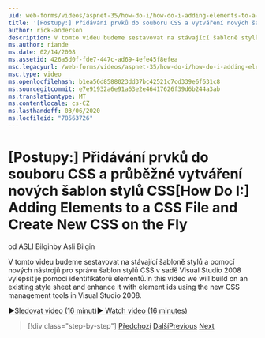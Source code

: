 ```yaml
---
uid: web-forms/videos/aspnet-35/how-do-i/how-do-i-adding-elements-to-a-css-file-and-create-new-css-on-the-fly
title: '[Postupy:] Přidávání prvků do souboru CSS a vytváření nových šablon stylů CSS za běhu | Microsoft Docs'
author: rick-anderson
description: V tomto videu budeme sestavovat na stávající šabloně stylů a pomocí nových nástrojů pro správu šablon stylů CSS v sadě Visual Studio 2008 vylepšit je pomocí identifikátorů elementů.
ms.author: riande
ms.date: 02/14/2008
ms.assetid: 426a5d0f-fde7-447c-ad69-4efe45f8efea
msc.legacyurl: /web-forms/videos/aspnet-35/how-do-i/how-do-i-adding-elements-to-a-css-file-and-create-new-css-on-the-fly
msc.type: video
ms.openlocfilehash: b1ea56d8588023dd37bc42521c7cd339e6f631c8
ms.sourcegitcommit: e7e91932a6e91a63e2e46417626f39d6b244a3ab
ms.translationtype: MT
ms.contentlocale: cs-CZ
ms.lasthandoff: 03/06/2020
ms.locfileid: "78563726"
---
```

# <a name="how-do-i-adding-elements-to-a-css-file-and-create-new-css-on-the-fly"></a><span data-ttu-id="ffaf9-103">[Postupy:] Přidávání prvků do souboru CSS a průběžné vytváření nových šablon stylů CSS</span><span class="sxs-lookup"><span data-stu-id="ffaf9-103">[How Do I:] Adding Elements to a CSS File and Create New CSS on the Fly</span></span>

<span data-ttu-id="ffaf9-104">od ASLI Bilgin</span><span class="sxs-lookup"><span data-stu-id="ffaf9-104">by Asli Bilgin</span></span>

<span data-ttu-id="ffaf9-105">V tomto videu budeme sestavovat na stávající šabloně stylů a pomocí nových nástrojů pro správu šablon stylů CSS v sadě Visual Studio 2008 vylepšit je pomocí identifikátorů elementů.</span><span class="sxs-lookup"><span data-stu-id="ffaf9-105">In this video we will build on an existing style sheet and enhance it with element ids using the new CSS management tools in Visual Studio 2008.</span></span>

[<span data-ttu-id="ffaf9-106">&#9654;Sledovat video (16 minut)</span><span class="sxs-lookup"><span data-stu-id="ffaf9-106">&#9654; Watch video (16 minutes)</span></span>](https://channel9.msdn.com/Blogs/ASP-NET-Site-Videos/how-do-i-adding-elements-to-a-css-file-and-create-new-css-on-the-fly)

> [!div class="step-by-step"]
> <span data-ttu-id="ffaf9-107">[Předchozí](how-do-i-working-with-visual-studio-2008-net-framework.md)
> [Další](how-do-i-advance-cascading-style-sheet-features-and-management.md)</span><span class="sxs-lookup"><span data-stu-id="ffaf9-107">[Previous](how-do-i-working-with-visual-studio-2008-net-framework.md)
[Next](how-do-i-advance-cascading-style-sheet-features-and-management.md)</span></span>

